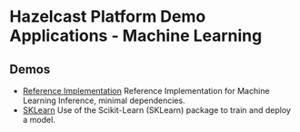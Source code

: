 # Hazelcast Platform Demo Applications - Machine Learning

## Demos

* [Reference Implementation](./ml-ri) Reference Implementation for Machine Learning Inference, minimal dependencies.
* [SKLearn](./ml-scikit-learn) Use of the Scikit-Learn (SKLearn) package to train and deploy a model.


